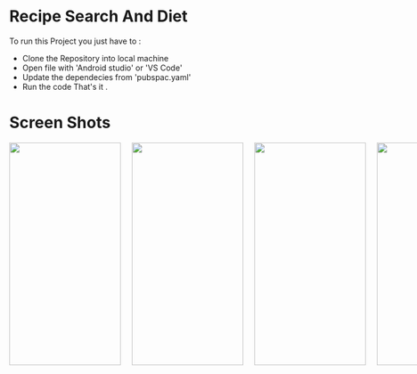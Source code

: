 # Recipe Search And Diet

To run this Project you just have to :

* Clone the Repository into local machine
* Open file with 'Android studio' or 'VS Code'
* Update the dependecies from 'pubspac.yaml'
* Run the code
That's it .

# Screen Shots

<div style="display: flex;">
  <img src="https://user-images.githubusercontent.com/67571737/263446866-9dce7cce-8939-43e9-82aa-cf15c813428a.jpg" width="200" height="400" style="margin-right: 20px;" />
  <img src="https://user-images.githubusercontent.com/67571737/263446900-ca06435e-fd96-4598-9e9e-7df637da8255.jpg" width="200" height="400" style="margin-right: 20px;" />
  <img src="https://user-images.githubusercontent.com/67571737/263446909-be602ee0-6078-4129-955a-e40677bb775e.jpg" width="200" height="400" style="margin-right: 20px;" />
  <img src="https://user-images.githubusercontent.com/67571737/263446924-a0640e00-8ee9-4f20-ad27-6babe7b99077.jpg" width="200" height="400" />
</div>
